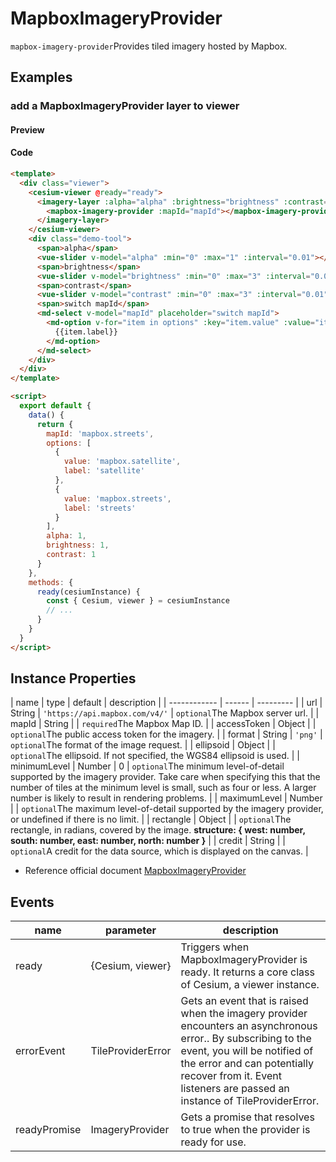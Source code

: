 # MapboxImageryProvider

`mapbox-imagery-provider`Provides tiled imagery hosted by Mapbox.

## Examples

### add a MapboxImageryProvider layer to viewer

#### Preview

<doc-preview>
  <template>
    <div class="viewer">
      <cesium-viewer @ready="ready">
       <imagery-layer :alpha="alpha" :brightness="brightness" :contrast="contrast">
        <mapbox-imagery-provider :mapId="mapId"></mapbox-imagery-provider>
       </imagery-layer>
      </cesium-viewer>
      <div class="demo-tool">
        <span>alpha</span>
        <vue-slider v-model="alpha" :min="0" :max="1" :interval="0.01"  ></vue-slider>
        <span>brightness</span>
        <vue-slider v-model="brightness" :min="0" :max="3" :interval="0.01"  ></vue-slider>
        <span>contrast</span>
        <vue-slider v-model="contrast" :min="0" :max="3" :interval="0.01"  ></vue-slider>
        <span>switch mapId</span>
        <md-select v-model="mapId" placeholder="switch mapId">
          <md-option
            v-for="item in options"
            :key="item.value"
            :value="item.value">
            {{item.label}}
          </md-option>
        </md-select>
      </div>
    </div>
  </template>

  <script>
    export default {
      data () {
        return {
          mapId: 'mapbox.streets',
          options: [{
            value: 'mapbox.satellite',
            label: 'satellite'
          }, {
            value: 'mapbox.streets',
            label: 'streets'
          }],
          alpha: 1,
          brightness: 1,
          contrast: 1
        }
      },
      methods: {
        ready (cesiumInstance) {
          const {Cesium, viewer} = cesiumInstance
          // ...
        }
      }
    }
  </script>
</doc-preview>

#### Code

```html
<template>
  <div class="viewer">
    <cesium-viewer @ready="ready">
      <imagery-layer :alpha="alpha" :brightness="brightness" :contrast="contrast">
        <mapbox-imagery-provider :mapId="mapId"></mapbox-imagery-provider>
      </imagery-layer>
    </cesium-viewer>
    <div class="demo-tool">
      <span>alpha</span>
      <vue-slider v-model="alpha" :min="0" :max="1" :interval="0.01"></vue-slider>
      <span>brightness</span>
      <vue-slider v-model="brightness" :min="0" :max="3" :interval="0.01"></vue-slider>
      <span>contrast</span>
      <vue-slider v-model="contrast" :min="0" :max="3" :interval="0.01"></vue-slider>
      <span>switch mapId</span>
      <md-select v-model="mapId" placeholder="switch mapId">
        <md-option v-for="item in options" :key="item.value" :value="item.value">
          {{item.label}}
        </md-option>
      </md-select>
    </div>
  </div>
</template>

<script>
  export default {
    data() {
      return {
        mapId: 'mapbox.streets',
        options: [
          {
            value: 'mapbox.satellite',
            label: 'satellite'
          },
          {
            value: 'mapbox.streets',
            label: 'streets'
          }
        ],
        alpha: 1,
        brightness: 1,
        contrast: 1
      }
    },
    methods: {
      ready(cesiumInstance) {
        const { Cesium, viewer } = cesiumInstance
        // ...
      }
    }
  }
</script>
```

## Instance Properties

<!-- prettier-ignore -->
| name | type | default | description |
| ------------ | ------ |   --------- |
| url | String | `'https://api.mapbox.com/v4/'` | `optional`The Mapbox server url. |
| mapId | String | | `required`The Mapbox Map ID. |
| accessToken | Object | | `optional`The public access token for the imagery. |
| format | String | `'png'` | `optional`The format of the image request. |
| ellipsoid | Object | | `optional`The ellipsoid. If not specified, the WGS84 ellipsoid is used. |
| minimumLevel | Number | 0 | `optional`The minimum level-of-detail supported by the imagery provider. Take care when specifying this that the number of tiles at the minimum level is small, such as four or less. A larger number is likely to result in rendering problems. |
| maximumLevel | Number | | `optional`The maximum level-of-detail supported by the imagery provider, or undefined if there is no limit. |
| rectangle | Object | | `optional`The rectangle, in radians, covered by the image. **structure: { west: number, south: number, east: number, north: number }** |
| credit | String | | `optional`A credit for the data source, which is displayed on the canvas. |

- Reference official document [MapboxImageryProvider](https://cesium.com/docs/cesiumjs-ref-doc/MapboxImageryProvider.html)

## Events

| name         | parameter         | description                                                                                                                                                                                                                                                |
| ------------ | ----------------- | ---------------------------------------------------------------------------------------------------------------------------------------------------------------------------------------------------------------------------------------------------------- |
| ready        | {Cesium, viewer}  | Triggers when MapboxImageryProvider is ready. It returns a core class of Cesium, a viewer instance.                                                                                                                                                        |
| errorEvent   | TileProviderError | Gets an event that is raised when the imagery provider encounters an asynchronous error.. By subscribing to the event, you will be notified of the error and can potentially recover from it. Event listeners are passed an instance of TileProviderError. |
| readyPromise | ImageryProvider   | Gets a promise that resolves to true when the provider is ready for use.                                                                                                                                                                                   |
